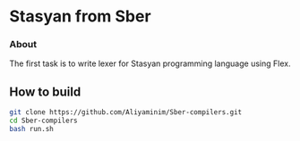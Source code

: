 # Stasyan from Sber 

### About
The first task is to write lexer for Stasyan programming language using Flex.


## How to build
```bash
git clone https://github.com/Aliyaminim/Sber-compilers.git
cd Sber-compilers
bash run.sh
```
